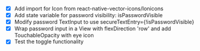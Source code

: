 - [x] Add import for Icon from react-native-vector-icons/Ionicons
- [x] Add state variable for password visibility: isPasswordVisible
- [x] Modify password TextInput to use secureTextEntry={!isPasswordVisible}
- [x] Wrap password input in a View with flexDirection 'row' and add TouchableOpacity with eye icon
- [x] Test the toggle functionality
